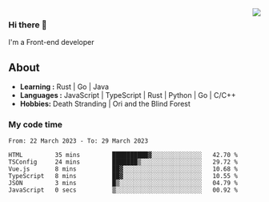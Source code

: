 <img align='right' src="https://github-readme-stats.vercel.app/api?username=strugglebak&show_icons=true">

### Hi there 👋

I'm a Front-end developer

## About

-  **Learning :** Rust | Go | Java
-  **Languages :** JavaScript | TypeScript | Rust | Python | Go | C/C++
-  **Hobbies:** Death Stranding | Ori and the Blind Forest

### My code time

<!--START_SECTION:waka-->

```text
From: 22 March 2023 - To: 29 March 2023

HTML         35 mins         ██████████▓░░░░░░░░░░░░░░   42.70 %
TSConfig     24 mins         ███████▒░░░░░░░░░░░░░░░░░   29.72 %
Vue.js       8 mins          ██▓░░░░░░░░░░░░░░░░░░░░░░   10.68 %
TypeScript   8 mins          ██▓░░░░░░░░░░░░░░░░░░░░░░   10.55 %
JSON         3 mins          █▒░░░░░░░░░░░░░░░░░░░░░░░   04.79 %
JavaScript   0 secs          ▒░░░░░░░░░░░░░░░░░░░░░░░░   00.92 %
```

<!--END_SECTION:waka-->
